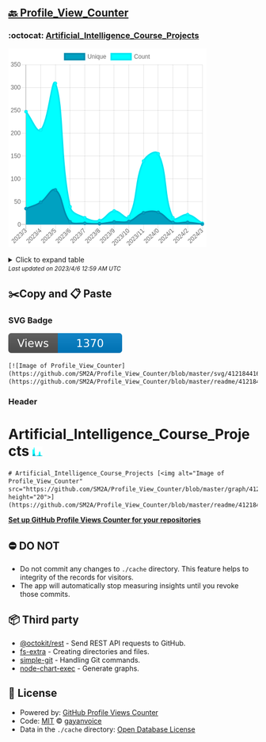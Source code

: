 ## [🔙 Profile_View_Counter](https://github.com/SM2A/Profile_View_Counter)

### :octocat: [Artificial_Intelligence_Course_Projects](https://github.com/SM2A/Artificial_Intelligence_Course_Projects)
![Image of Profile_View_Counter](https://github.com/SM2A/Profile_View_Counter/blob/master/graph/412184416/large/year.png)

<details>
	<summary>Click to expand table</summary>
	<h2>:calendar: Year Page Views Table</h2>
<table>
	<tr>
		<th>
			Last Updated
		</th>
		<th>
			Unique
		</th>
		<th>
			Count
		</th>
	</tr>
	<tr>
		<td>
			<code>2023/4/1</code>
		</td>
		<td>
			<code>1</code>
		</td>
		<td>
			<code>3</code>
		</td>
	</tr>
	<tr>
		<td>
			<code>2023/3/1</code>
		</td>
		<td>
			<code>5</code>
		</td>
		<td>
			<code>22</code>
		</td>
	</tr>
	<tr>
		<td>
			<code>2023/2/1</code>
		</td>
		<td>
			<code>5</code>
		</td>
		<td>
			<code>15</code>
		</td>
	</tr>
	<tr>
		<td>
			<code>2023/1/1</code>
		</td>
		<td>
			<code>27</code>
		</td>
		<td>
			<code>155</code>
		</td>
	</tr>
	<tr>
		<td>
			<code>2022/12/1</code>
		</td>
		<td>
			<code>26</code>
		</td>
		<td>
			<code>139</code>
		</td>
	</tr>
	<tr>
		<td>
			<code>2022/11/1</code>
		</td>
		<td>
			<code>7</code>
		</td>
		<td>
			<code>17</code>
		</td>
	</tr>
	<tr>
		<td>
			<code>2022/10/1</code>
		</td>
		<td>
			<code>6</code>
		</td>
		<td>
			<code>30</code>
		</td>
	</tr>
	<tr>
		<td>
			<code>2022/9/1</code>
		</td>
		<td>
			<code>2</code>
		</td>
		<td>
			<code>9</code>
		</td>
	</tr>
	<tr>
		<td>
			<code>2022/8/1</code>
		</td>
		<td>
			<code>3</code>
		</td>
		<td>
			<code>15</code>
		</td>
	</tr>
	<tr>
		<td>
			<code>2022/7/1</code>
		</td>
		<td>
			<code>6</code>
		</td>
		<td>
			<code>39</code>
		</td>
	</tr>
	<tr>
		<td>
			<code>2022/6/1</code>
		</td>
		<td>
			<code>76</code>
		</td>
		<td>
			<code>309</code>
		</td>
	</tr>
	<tr>
		<td>
			<code>2022/5/1</code>
		</td>
		<td>
			<code>49</code>
		</td>
		<td>
			<code>207</code>
		</td>
	</tr>
	<tr>
		<td>
			<code>2022/4/1</code>
		</td>
		<td>
			<code>35</code>
		</td>
		<td>
			<code>247</code>
		</td>
	</tr>
</table>

</details>
<small><i>Last updated on 2023/4/6 12:59 AM UTC</i></small>

## ✂️Copy and 📋 Paste
### SVG Badge
[![Image of Profile_View_Counter](https://github.com/SM2A/Profile_View_Counter/blob/master/svg/412184416/badge.svg)](https://github.com/SM2A/Profile_View_Counter/blob/master/readme/412184416/week.md)
```readme
[![Image of Profile_View_Counter](https://github.com/SM2A/Profile_View_Counter/blob/master/svg/412184416/badge.svg)](https://github.com/SM2A/Profile_View_Counter/blob/master/readme/412184416/week.md)
```
### Header
# Artificial_Intelligence_Course_Projects [<img alt="Image of Profile_View_Counter" src="https://github.com/SM2A/Profile_View_Counter/blob/master/graph/412184416/small/year.png" height="20">](https://github.com/SM2A/Profile_View_Counter/blob/master/readme/412184416/year.md)
```readme
# Artificial_Intelligence_Course_Projects [<img alt="Image of Profile_View_Counter" src="https://github.com/SM2A/Profile_View_Counter/blob/master/graph/412184416/small/year.png" height="20">](https://github.com/SM2A/Profile_View_Counter/blob/master/readme/412184416/year.md)
```
[**Set up GitHub Profile Views Counter for your repositories**](https://github.com/gayanvoice/github-profile-views-counter)
## ⛔ DO NOT
- Do not commit any changes to `./cache` directory. This feature helps to integrity of the records for visitors.
- The app will automatically stop measuring insights until you revoke those commits.
## 📦 Third party

- [@octokit/rest](https://www.npmjs.com/package/@octokit/rest) - Send REST API requests to GitHub.
- [fs-extra](https://www.npmjs.com/package/fs-extra) - Creating directories and files.
- [simple-git](https://www.npmjs.com/package/simple-git) - Handling Git commands.
- [node-chart-exec](https://www.npmjs.com/package/node-chart-exec) - Generate graphs.
## 📄 License
- Powered by: [GitHub Profile Views Counter](https://github.com/gayanvoice/github-profile-views-counter)
- Code: [MIT](./LICENSE) © [gayanvoice](https://github.com/gayanvoice/github-profile-views-counter)
- Data in the `./cache` directory: [Open Database License](https://opendatacommons.org/licenses/odbl/1-0/)